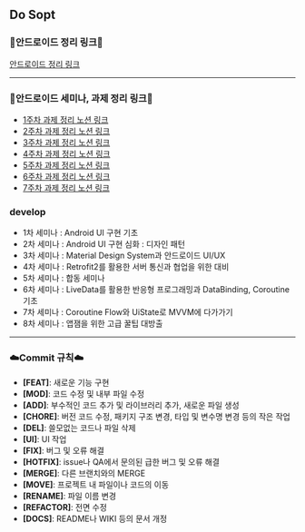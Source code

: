 ## Do Sopt
### 🌱안드로이드 정리 링크🌱
[안드로이드 정리 링크](https://peaceful-minnow-33c.notion.site/2023-2-Do-Sopt-837d554c7db445d3ad547d960b15085e?pvs=4)

---
### 🌹안드로이드 세미나, 과제 정리 링크🌹
- [1주차 과제 정리 노션 링크](https://peaceful-minnow-33c.notion.site/1-644e6a019a1a46d4b575ab6eb2629e2c?pvs=4)
- [2주차 과제 정리 노션 링크](https://peaceful-minnow-33c.notion.site/2-9d6f1d9f666c4400b976de6ce74ddddf?pvs=4)
- [3주차 과제 정리 노션 링크](https://peaceful-minnow-33c.notion.site/3-d26d9c5df31a4a939dd07c2d1e826da2?pvs=4)
- [4주차 과제 정리 노션 링크](https://peaceful-minnow-33c.notion.site/4-c4d7667ba8384bd8a7b3f95e65137f90?pvs=4)
- [5주차 과제 정리 노션 링크](https://peaceful-minnow-33c.notion.site/5-2733cddc34d544f392ce346d7cd2cd9f?pvs=4)
- [6주차 과제 정리 노션 링크](https://peaceful-minnow-33c.notion.site/6-ba05ef999d564255a1f5371b4e7a6e7d?pvs=4)
- [7주차 과제 정리 노션 링크](https://peaceful-minnow-33c.notion.site/7-41bd07e56576401fa944fdb3421a17b3?pvs=4)

### develop
- 1차 세미나 : Android UI 구현 기초
- 2차 세미나 : Android UI 구현 심화 : 디자인 패턴
- 3차 세미나 : Material Design System과 안드로이드 UI/UX
- 4차 세미나 : Retrofit2를 활용한 서버 통신과 협업을 위한 대비
- 5차 세미나 : 합동 세미나
- 6차 세미나 : LiveData를 활용한 반응형 프로그래밍과 DataBinding, Coroutine 기초
- 7차 세미나 : Coroutine Flow와 UiState로 MVVM에 다가가기
- 8차 세미나 : 앱잼을 위한 고급 꿀팁 대방출

---

### ☁️Commit 규칙☁️
- **[FEAT]**: 새로운 기능 구현
- **[MOD]**: 코드 수정 및 내부 파일 수정
- **[ADD]**: 부수적인 코드 추가 및 라이브러리 추가, 새로운 파일 생성
- **[CHORE]**: 버전 코드 수정, 패키지 구조 변경, 타입 및 변수명 변경 등의 작은 작업
- **[DEL]**: 쓸모없는 코드나 파일 삭제
- **[UI]**: UI 작업
- **[FIX]**: 버그 및 오류 해결
- **[HOTFIX]**: issue나 QA에서 문의된 급한 버그 및 오류 해결
- **[MERGE]**: 다른 브랜치와의 MERGE
- **[MOVE]**: 프로젝트 내 파일이나 코드의 이동
- **[RENAME]**: 파일 이름 변경
- **[REFACTOR]**: 전면 수정
- **[DOCS]**: README나 WIKI 등의 문서 개정


